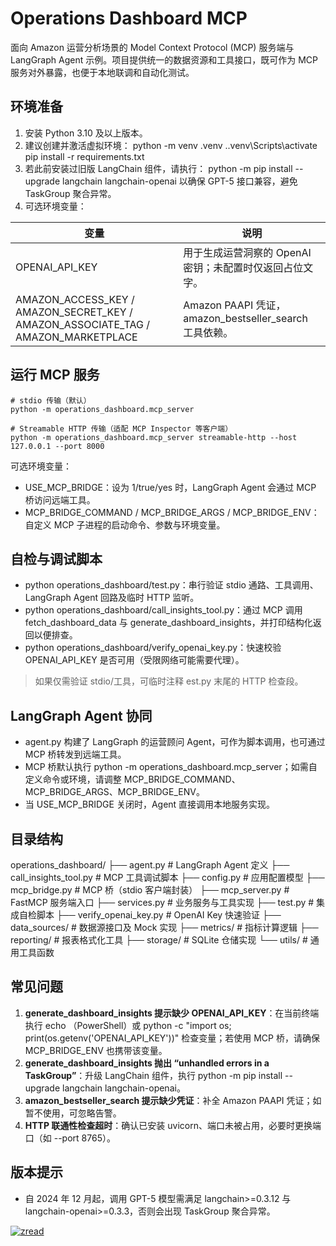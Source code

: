 ﻿# Operations Dashboard MCP

面向 Amazon 运营分析场景的 Model Context Protocol (MCP) 服务端与 LangGraph Agent 示例。项目提供统一的数据资源和工具接口，既可作为 MCP 服务对外暴露，也便于本地联调和自动化测试。

## 环境准备

1. 安装 Python 3.10 及以上版本。
2. 建议创建并激活虚拟环境：
    python -m venv .venv
    .\.venv\Scripts\activate
    pip install -r requirements.txt
3. 若此前安装过旧版 LangChain 组件，请执行：
    python -m pip install --upgrade langchain langchain-openai
   以确保 GPT-5 接口兼容，避免 TaskGroup 聚合异常。
4. 可选环境变量：

| 变量 | 说明 |
| --- | --- |
| OPENAI_API_KEY | 用于生成运营洞察的 OpenAI 密钥；未配置时仅返回占位文字。 |
| AMAZON_ACCESS_KEY / AMAZON_SECRET_KEY / AMAZON_ASSOCIATE_TAG / AMAZON_MARKETPLACE | Amazon PAAPI 凭证， amazon_bestseller_search 工具依赖。 |

## 运行 MCP 服务

    # stdio 传输（默认）
    python -m operations_dashboard.mcp_server

    # Streamable HTTP 传输（适配 MCP Inspector 等客户端）
    python -m operations_dashboard.mcp_server streamable-http --host 127.0.0.1 --port 8000

可选环境变量：
- USE_MCP_BRIDGE：设为 1/true/yes 时，LangGraph Agent 会通过 MCP 桥访问远端工具。
- MCP_BRIDGE_COMMAND / MCP_BRIDGE_ARGS / MCP_BRIDGE_ENV：自定义 MCP 子进程的启动命令、参数与环境变量。

## 自检与调试脚本

- python operations_dashboard/test.py：串行验证 stdio 通路、工具调用、LangGraph Agent 回路及临时 HTTP 监听。
- python operations_dashboard/call_insights_tool.py：通过 MCP 调用 fetch_dashboard_data 与 generate_dashboard_insights，并打印结构化返回以便排查。
- python operations_dashboard/verify_openai_key.py：快速校验 OPENAI_API_KEY 是否可用（受限网络可能需要代理）。

> 如果仅需验证 stdio/工具，可临时注释 	est.py 末尾的 HTTP 检查段。

## LangGraph Agent 协同

- agent.py 构建了 LangGraph 的运营顾问 Agent，可作为脚本调用，也可通过 MCP 桥转发到远端工具。
- MCP 桥默认执行 python -m operations_dashboard.mcp_server；如需自定义命令或环境，请调整 MCP_BRIDGE_COMMAND、MCP_BRIDGE_ARGS、MCP_BRIDGE_ENV。
- 当 USE_MCP_BRIDGE 关闭时，Agent 直接调用本地服务实现。

## 目录结构

operations_dashboard/
├── agent.py                 # LangGraph Agent 定义
├── call_insights_tool.py    # MCP 工具调试脚本
├── config.py                # 应用配置模型
├── mcp_bridge.py            # MCP 桥（stdio 客户端封装）
├── mcp_server.py            # FastMCP 服务端入口
├── services.py              # 业务服务与工具实现
├── test.py                  # 集成自检脚本
├── verify_openai_key.py     # OpenAI Key 快速验证
├── data_sources/            # 数据源接口及 Mock 实现
├── metrics/                 # 指标计算逻辑
├── reporting/               # 报表格式化工具
├── storage/                 # SQLite 仓储实现
└── utils/                   # 通用工具函数

## 常见问题

1. **generate_dashboard_insights 提示缺少 OPENAI_API_KEY**：在当前终端执行 echo （PowerShell）或 python -c "import os; print(os.getenv('OPENAI_API_KEY'))" 检查变量；若使用 MCP 桥，请确保 MCP_BRIDGE_ENV 也携带该变量。
2. **generate_dashboard_insights 抛出 “unhandled errors in a TaskGroup”**：升级 LangChain 组件，执行 python -m pip install --upgrade langchain langchain-openai。
3. **amazon_bestseller_search 提示缺少凭证**：补全 Amazon PAAPI 凭证；如暂不使用，可忽略告警。
4. **HTTP 联通性检查超时**：确认已安装 uvicorn、端口未被占用，必要时更换端口（如 --port 8765）。

## 版本提示

- 自 2024 年 12 月起，调用 GPT-5 模型需满足 langchain>=0.3.12 与 langchain-openai>=0.3.3，否则会出现 TaskGroup 聚合异常。

[![zread](https://img.shields.io/badge/Ask_Zread-_.svg?style=flat&color=00b0aa&labelColor=000000&logoColor=ffffff)](https://zread.ai/gaochao0609/E-commerce-Assistant-agent)
